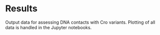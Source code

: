 # Results

Output data for assessing DNA contacts with Cro variants. Plotting of all data is handled in the Jupyter notebooks.
